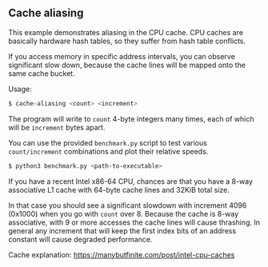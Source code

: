 ## Cache aliasing
This example demonstrates aliasing in the CPU cache.
CPU caches are basically hardware hash tables, so they suffer from hash table conflicts.

If you access memory in specific address intervals, you can observe significant
slow down, because the cache lines will be mapped onto the same cache bucket.

Usage:
```bash
$ cache-aliasing <count> <increment>
```

The program will write to `count` 4-byte integers many times, each of which will be `increment` bytes apart.

You can use the provided `benchmark.py` script to test various `count/increment` combinations
and plot their relative speeds.

```bash
$ python3 benchmark.py <path-to-executable>
```

If you have a recent Intel x86-64 CPU, chances are that you have a
8-way associative L1 cache with 64-byte cache lines and 32KiB total size.

In that case you should see a significant slowdown with increment 4096 (0x1000) when you go with `count` over 8.
Because the cache is 8-way associative, with 9 or more accesses the cache lines will cause thrashing.
In general any increment that will keep the first index bits of an address constant will cause degraded performance.

Cache explanation:
https://manybutfinite.com/post/intel-cpu-caches
